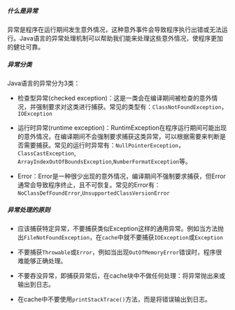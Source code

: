 ##### 什么是异常

异常是程序在运行期间发生意外情况，这种意外事件会导致程序执行出错或无法运行。Java语言的异常处理机制可以帮助我们能来处理这些意外情况，使程序更加的健壮可靠。

##### 异常分类

Java语言的异常分为3类：

- 检查型异常(checked exception)：这是一类会在编译期间被检查的意外情况，并强制要求对这类进行捕获。常见的类型有：`ClassNotFoundException`，`IOException`

- 运行时异常(runtime exception)：RuntimException在程序运行期间可能出现的意外情况，在编译期间不会强制要求捕获这类异常，可以根据需要来判断是否需要捕获。常见的运行时异常有：`NullPointerException`，`ClassCastException`, `ArrayIndexOutOfBoundsException`,`NumberFormatException`等。

- Error：Error是一种很少出现的意外情况，编译期间不强制要求捕获，但Error通常会导致程序终止，且不可恢复。常见的Error有：`NoClassDefFoundError`,`UnsupportedClassVersionError`

##### 异常处理的原则

- 应该捕获特定异常，不要捕获类似Exception这样的通用异常。例如当方法抛出`FileNotFoundException`，在`cache`中就不要捕获`IOException`或`Exception`

- 不要捕获`Throwable`或`Error`，例如当出现`OutOfMemoryError`错误时，程序很难能够正确处理。

- 不要吞没异常，即捕获异常后，在cache块中不做任何处理：将异常抛出来或输出到日志。

- 在cache中不要使用`printStackTrace()`方法，而是将错误输出到日志。

##### 
